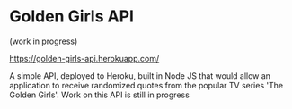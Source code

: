 # Golden Girls API
(work in progress)

https://golden-girls-api.herokuapp.com/

A simple API, deployed to Heroku, built in Node JS that would allow an application to receive randomized quotes from the popular TV series 'The Golden Girls'. Work on this API is still in progress
